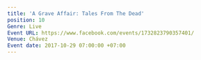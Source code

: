 ```yaml
---
title: 'A Grave Affair: Tales From The Dead'
position: 10
Genre: Live
Event URL: https://www.facebook.com/events/1732823790357401/
Venue: Chávez
Event date: 2017-10-29 07:00:00 +07:00
---
```


